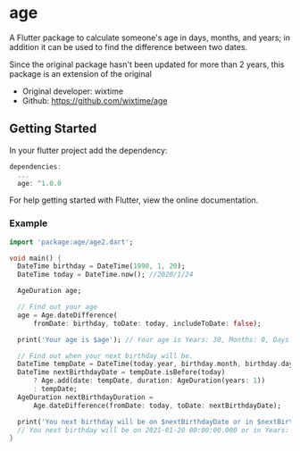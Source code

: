 # age

A Flutter package to calculate someone's age in days, months, and years; in addition it can be used to find the difference between two dates.

Since the original package hasn't been updated for more than 2 years, this package is an extension of the original
- Original developer: wixtime
- Github: https://github.com/wixtime/age

## Getting Started

In your flutter project add the dependency:

```dart
dependencies:
  ...
  age: ^1.0.0
```

For help getting started with Flutter, view the online documentation.

### Example

```dart
import 'package:age/age2.dart';

void main() {
  DateTime birthday = DateTime(1990, 1, 20);
  DateTime today = DateTime.now(); //2020/1/24

  AgeDuration age;

  // Find out your age
  age = Age.dateDifference(
      fromDate: birthday, toDate: today, includeToDate: false);

  print('Your age is $age'); // Your age is Years: 30, Months: 0, Days: 4

  // Find out when your next birthday will be.
  DateTime tempDate = DateTime(today.year, birthday.month, birthday.day);
  DateTime nextBirthdayDate = tempDate.isBefore(today)
      ? Age.add(date: tempDate, duration: AgeDuration(years: 1))
      : tempDate;
  AgeDuration nextBirthdayDuration =
      Age.dateDifference(fromDate: today, toDate: nextBirthdayDate);

  print('You next birthday will be on $nextBirthdayDate or in $nextBirthdayDuration');
  // You next birthday will be on 2021-01-20 00:00:00.000 or in Years: 0, Months: 11, Days: 27
}
```

